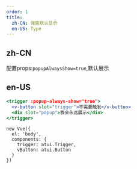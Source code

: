 ```yaml
---
order: 1
title:
  zh-CN: 弹窗默认显示
  en-US: Type
---
```


## zh-CN
配置props:`popupAlwaysShow=true`,默认展示

## en-US

````jsx
<trigger :popup-always-show="true">
  <v-button slot="trigger">不需要触发</v-button>
  <div slot="popup">我会永远展示</div>
</trigger>
````

````vue-script
new Vue({
  el: 'body',
  components: {
    trigger: atui.Trigger,
    vButton: atui.Button
  }
})
````
